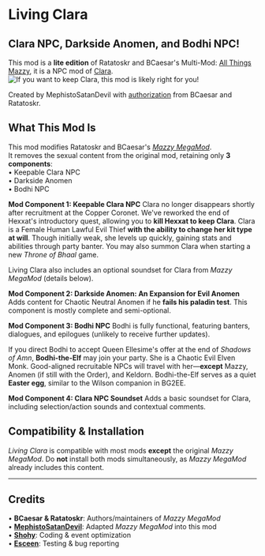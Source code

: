 # Living Clara
**Clara NPC, Darkside Anomen, and Bodhi NPC!**
---
This mod is a **lite edition** of Ratatoskr and BCaesar's Multi-Mod: [All Things Mazzy](https://github.com/Ratatoskr589/All-Things-Mazzy), it is a NPC mod of [Clara](https://baldursgate.fandom.com/wiki/Clara).  
![If you want to keep Clara, this mod is likely right for you!](https://static.wikia.nocookie.net/baldursgategame/images/5/5f/Clara_OHHEX_Portrait_BG2EE.png/revision/latest?cb=20170123120308)

Created by MephistoSatanDevil with [authorization](https://forums.beamdog.com/discussion/71473/megamod-3-16-mazzy-romance-clara-npc-darkside-anomen-flying-aerie-for-the-evil-more-done/p46) from BCaesar and Ratatoskr.

## What This Mod Is
This mod modifies Ratatoskr and BCaesar's *[Mazzy MegaMod](https://github.com/Ratatoskr589/All-Things-Mazzy)*.  
It removes the sexual content from the original mod, retaining only **3 components**:  
• Keepable Clara NPC  
• Darkside Anomen  
• Bodhi NPC  


**Mod Component 1: Keepable Clara NPC**
Clara no longer disappears shortly after recruitment at the Copper Coronet. We've reworked the end of Hexxat's introductory quest, allowing you to **kill Hexxat to keep Clara**. Clara is a Female Human Lawful Evil Thief **with the ability to change her kit type at will**. Though initially weak, she levels up quickly, gaining stats and abilities through party banter. You may also summon Clara when starting a new *Throne of Bhaal* game.

Living Clara also includes an optional soundset for Clara from *Mazzy MegaMod* (details below).

**Mod Component 2: Darkside Anomen: An Expansion for Evil Anomen**
Adds content for Chaotic Neutral Anomen if he **fails his paladin test**. This component is mostly complete and semi-optional.

**Mod Component 3: Bodhi NPC**
Bodhi is fully functional, featuring banters, dialogues, and epilogues (unlikely to receive further updates).  

If you direct Bodhi to accept Queen Ellesime's offer at the end of *Shadows of Amn*, **Bodhi-the-Elf** may join your party. She is a Chaotic Evil Elven Monk. Good-aligned recruitable NPCs will travel with her—**except** Mazzy, Anomen (if still with the Order), and Keldorn. Bodhi-the-Elf serves as a quiet **Easter egg**, similar to the Wilson companion in BG2EE.

**Mod Component 4: Clara NPC Soundset**
Adds a basic soundset for Clara, including selection/action sounds and contextual comments.

## Compatibility & Installation  
*Living Clara* is compatible with most mods **except** the original *Mazzy MegaMod*. Do **not** install both mods simultaneously, as *Mazzy MegaMod* already includes this content.

---

## Credits  
• **BCaesar & Ratatoskr**: Authors/maintainers of *Mazzy MegaMod*  
• **[MephistoSatanDevil](https://github.com/MephistoSatanDevil)**: Adapted *Mazzy MegaMod* into this mod  
• **[Shohy](https://github.com/shohysie/)**: Coding & event optimization  
• **[Esceen](https://github.com/Esceen-cn/)**: Testing & bug reporting  
